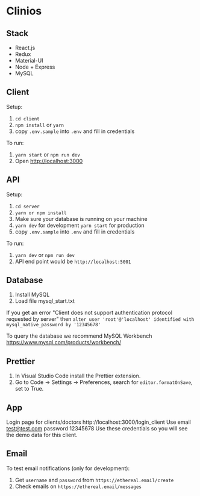 # Clinios

## Stack

- React.js
- Redux
- Material-UI
- Node + Express
- MySQL

## Client

Setup:

1. `cd client`
2. `npm install` or `yarn`
3. copy `.env.sample` into `.env` and fill in credentials

To run:

1. `yarn start` or `npm run dev`
2. Open [http://localhost:3000](http://localhost:3000)

## API

Setup:

1. `cd server`
2. `yarn or npm install`
3. Make sure your database is running on your machine
4. `yarn dev` for development `yarn start` for production
5. copy `.env.sample` into `.env` and fill in credentials

To run:

1. `yarn dev` or `npm run dev`
2. API end point would be `http://localhost:5001`

## Database

1. Install MySQL
2. Load file mysql_start.txt

If you get an error "Client does not support authentication protocol requested by server" then
    `alter user 'root'@'localhost' identified with mysql_native_password by '12345678'`

To query the database we recommend MySQL Workbench https://www.mysql.com/products/workbench/

## Prettier

1. In Visual Studio Code install the Prettier extension.
2. Go to Code -> Settings -> Preferences, search for `editor.formatOnSave`, set to True.

## App

Login page for clients/doctors http://localhost:3000/login_client
Use email test@test.com password 12345678
Use these credentials so you will see the demo data for this client.

## Email

To test email notifications (only for development):

1. Get `username` and `password` from `https://ethereal.email/create`
2. Check emails on `https://ethereal.email/messages`
